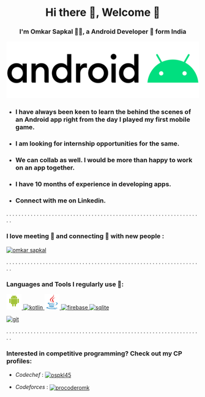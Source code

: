 <h1 align="center">Hi there 👋, Welcome 🙏 </h1>
<h3 align="center">I'm <b>Omkar Sapkal</b> 🙋‍♂️, a Android Developer 📱 form India</h3>

![alt text](https://github.com/OmkarHub56/OmkarHub56/blob/main/Android-Logo.png?raw=true)

- ### I have always been keen to learn the behind the scenes of an Android app right from the day I played my first mobile game.
- ### I am looking for internship opportunities for the same.
- ### We can collab as well. I would be more than happy to work on an app together.
- ### I have 10 months of experience in developing apps.
- ### Connect with me on Linkedin.

.
  .
  .
  .
  .
  .
  .
  .
  .
  .
  .
  .
  .
  .
  .
  .
  .
  .
  .
  .
  .
  .
  .
  .
  .
  .
  .
  .
  .
  .
  .
  .
  .
  .
  .
  .
  .
  .
  .
  .
  .
  .
  .
  .
  .
  .
  .
  .
  .
  .
    .
  .
  .
  .
  .
  .
  .
  .
  .
  .
  .
  .
  .
  .
  .

<h3 align="left">I love meeting 🤝 and connecting 🔗 with new people :</h3>
<p align="left">
<a href="https://www.linkedin.com/in/omkar-sapkal-b90118245/" target="blank"><img align="center" src="https://raw.githubusercontent.com/rahuldkjain/github-profile-readme-generator/master/src/images/icons/Social/linked-in-alt.svg" alt="omkar sapkal" height="30" width="40" /></a>

.
  .
  .
  .
  .
  .
  .
  .
  .
  .
  .
  .
  .
  .
  .
  .
  .
  .
  .
  .
  .
  .
  .
  .
  .
  .
  .
  .
  .
  .
  .
  .
  .
  .
  .
  .
  .
  .
  .
  .
  .
  .
  .
  .
  .
  .
  .
  .
  .
  .
    .
  .
  .
  .
  .
  .
  .
  .
  .
  .
  .
  .
  .
  .
  .


<h3 align="left">Languages and Tools I regularly use 💪:</h3> 

<a href="https://developer.android.com" target="_blank" rel="noreferrer"> <img src="https://raw.githubusercontent.com/devicons/devicon/master/icons/android/android-original-wordmark.svg" alt="android" width="40" height="40"/> </a> 
<a href="https://kotlinlang.org" target="_blank" rel="noreferrer"> <img src="https://www.vectorlogo.zone/logos/kotlinlang/kotlinlang-icon.svg" alt="kotlin" width="40" height="40"/> </a> 
<a href="https://www.java.com" target="_blank" rel="noreferrer"> <img src="https://raw.githubusercontent.com/devicons/devicon/master/icons/java/java-original.svg" alt="java" width="40" height="40"/> </a> 
<a href="https://firebase.google.com/" target="_blank" rel="noreferrer"> <img src="https://www.vectorlogo.zone/logos/firebase/firebase-icon.svg" alt="firebase" width="40" height="40"/> </a> 
<a href="https://www.sqlite.org/" target="_blank" rel="noreferrer"> <img src="https://www.vectorlogo.zone/logos/sqlite/sqlite-icon.svg" alt="sqlite" width="40" height="40"/> </a> </p>
<a href="https://git-scm.com/" target="_blank" rel="noreferrer"> <img src="https://www.vectorlogo.zone/logos/git-scm/git-scm-icon.svg" alt="git" width="40" height="40"/> </a> 

.
  .
  .
  .
  .
  .
  .
  .
  .
  .
  .
  .
  .
  .
  .
  .
  .
  .
  .
  .
  .
  .
  .
  .
  .
  .
  .
  .
  .
  .
  .
  .
  .
  .
  .
  .
  .
  .
  .
  .
  .
  .
  .
  .
  .
  .
  .
  .
  .
  .
    .
  .
  .
  .
  .
  .
  .
  .
  .
  .
  .
  .
  .
  .
  .




<h3 align="left">Interested in competitive programming? Check out my CP profiles:</h3>

- *Codechef* :
<a href="https://www.codechef.com/users/ospkl45" target="blank"><img align="center" src="https://cdn.jsdelivr.net/npm/simple-icons@3.1.0/icons/codechef.svg" alt="ospkl45" height="30" width="40" /></a>

* *Codeforces* :
<a href="https://codeforces.com/profile/procoderomk" target="blank"><img align="center" src="https://raw.githubusercontent.com/rahuldkjain/github-profile-readme-generator/master/src/images/icons/Social/codeforces.svg" alt="procoderomk" height="30" width="40" /></a>
</p>


